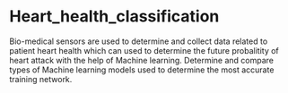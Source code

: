 # Heart_health_classification
Bio-medical sensors are used to determine and collect data related to patient heart health which can used to determine the future probalitity of heart attack with the help of Machine learning.
Determine and compare types of Machine learning models used to determine the most accurate training network.

